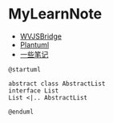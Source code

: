 # MyLearnNote


* [WVJSBridge](index/WebViewJavaScriptBridge/WVJSBridge.md)
* [Plantuml](index/Plantuml/Plantuml.md)
* [一些笔记](index/iOS/dictionary.md)


```plantuml
@startuml

abstract class AbstractList
interface List
List <|.. AbstractList

@enduml
```

